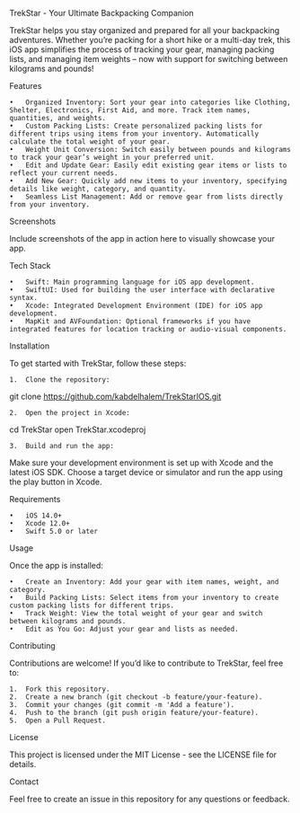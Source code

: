 TrekStar - Your Ultimate Backpacking Companion

TrekStar helps you stay organized and prepared for all your backpacking adventures. Whether you’re packing for a short hike or a multi-day trek, this iOS app simplifies the process of tracking your gear, managing packing lists, and managing item weights – now with support for switching between kilograms and pounds!

Features

	•	Organized Inventory: Sort your gear into categories like Clothing, Shelter, Electronics, First Aid, and more. Track item names, quantities, and weights.
	•	Custom Packing Lists: Create personalized packing lists for different trips using items from your inventory. Automatically calculate the total weight of your gear.
	•	Weight Unit Conversion: Switch easily between pounds and kilograms to track your gear’s weight in your preferred unit.
	•	Edit and Update Gear: Easily edit existing gear items or lists to reflect your current needs.
	•	Add New Gear: Quickly add new items to your inventory, specifying details like weight, category, and quantity.
	•	Seamless List Management: Add or remove gear from lists directly from your inventory.

Screenshots

Include screenshots of the app in action here to visually showcase your app.

Tech Stack

	•	Swift: Main programming language for iOS app development.
	•	SwiftUI: Used for building the user interface with declarative syntax.
	•	Xcode: Integrated Development Environment (IDE) for iOS app development.
	•	MapKit and AVFoundation: Optional frameworks if you have integrated features for location tracking or audio-visual components.

Installation

To get started with TrekStar, follow these steps:

	1.	Clone the repository:

git clone https://github.com/kabdelhalem/TrekStarIOS.git


	2.	Open the project in Xcode:

cd TrekStar
open TrekStar.xcodeproj


	3.	Build and run the app:
Make sure your development environment is set up with Xcode and the latest iOS SDK. Choose a target device or simulator and run the app using the play button in Xcode.

Requirements

	•	iOS 14.0+
	•	Xcode 12.0+
	•	Swift 5.0 or later

Usage

Once the app is installed:

	•	Create an Inventory: Add your gear with item names, weight, and category.
	•	Build Packing Lists: Select items from your inventory to create custom packing lists for different trips.
	•	Track Weight: View the total weight of your gear and switch between kilograms and pounds.
	•	Edit as You Go: Adjust your gear and lists as needed.

Contributing

Contributions are welcome! If you’d like to contribute to TrekStar, feel free to:

	1.	Fork this repository.
	2.	Create a new branch (git checkout -b feature/your-feature).
	3.	Commit your changes (git commit -m 'Add a feature').
	4.	Push to the branch (git push origin feature/your-feature).
	5.	Open a Pull Request.

License

This project is licensed under the MIT License - see the LICENSE file for details.

Contact

Feel free to create an issue in this repository for any questions or feedback.
